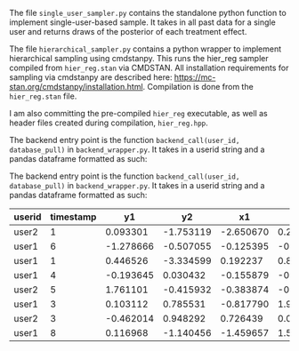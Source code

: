The file `single_user_sampler.py` contains the standalone python function to implement single-user-based sample.
It takes in all past data for a single user and returns draws of the posterior of each treatment effect.

The file `hierarchical_sampler.py` contains a python wrapper to implement hierarchical sampling using cmdstanpy. This runs the hier_reg sampler compiled from `hier_reg.stan` via CMDSTAN. All installation requirements for sampling via cmdstanpy are described here: https://mc-stan.org/cmdstanpy/installation.html. Compilation is done from the `hier_reg.stan` file.

I am also committing the pre-compiled `hier_reg` executable, as well as header files created during compilation, `hier_reg.hpp`.

The backend entry point is the function `backend_call(user_id, database_pull)` in `backend_wrapper.py`. It takes in a userid string and a pandas dataframe formatted as such:

The backend entry point is the function `backend_call(user_id, database_pull)` in `backend_wrapper.py`. It takes in a userid string and a pandas dataframe formatted as such:

| userid | timestamp | y1       | y2       | x1       | x2       | x3       | x4       | x5       | x6       | d1  | d2  | d3  | is_private |
|--------|-----------|----------|----------|----------|----------|----------|----------|----------|----------|-----|-----|-----|------------|
| user2  | 1         | 0.093301 | -1.753119| -2.650670| 0.264841 | 1.220533 | 0.792487 | 1.825662 | -0.251645| 0.0 | 0.0 | 1.0 | 0          |
| user1  | 6         | -1.278666| -0.507055| -0.125395| -0.471740| -1.498506| 0.824714 | -0.421899| 0.421612 | 1.0 | 0.0 | 0.0 | 1          |
| user1  | 1         | 0.446526 | -3.334599| 0.192237 | 0.886780 | 0.013961 | 0.241788 | 0.228739 | -0.317858| 1.0 | 0.0 | 0.0 | 1          |
| user1  | 4         | -0.193645| 0.030432 | -0.155879| -0.645331| 0.472658 | -0.858603| 0.855925 | 0.852089 | 0.0 | 0.0 | 1.0 | 1          |
| user2  | 5         | 1.761101 | -0.415932| -0.383874| -0.920639| 0.236946 | 1.388534 | -0.165252| 0.686771 | 1.0 | 0.0 | 0.0 | 0          |
| user1  | 3         | 0.103112 | 0.785531 | -0.817790| 1.974649 | -0.767403| -0.818775| -1.030303| -1.100224| 0.0 | 0.0 | 1.0 | 0          |
| user2  | 3         | -0.462014| 0.948292 | 0.726439 | 0.050957 | -0.250505| 1.174325 | -0.201625| 0.843921 | 1.0 | 0.0 | 0.0 | 1          |
| user1  | 8         | 0.116968 | -1.140456| -1.459657| 1.510576 | 0.805815 | 0.805535 | -1.289202| -0.543589| 0.0 | 1.0 | 0.0 | 1          |
